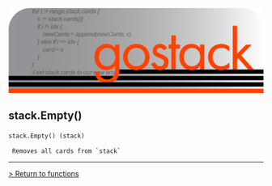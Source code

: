 ![Banner](../../images/gostack_SmallerTransparent.png)

 <h2>stack.Empty()</h2>

 `stack.Empty() (stack)`

```
 Removes all cards from `stack`
```

---

 [> Return to functions](../functionsAPI.md)